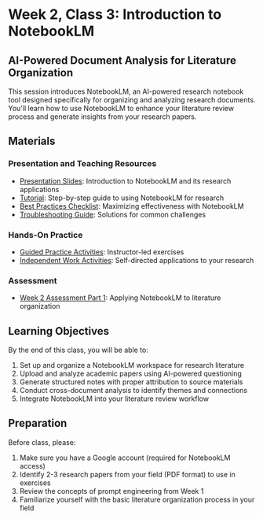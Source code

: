 # Week 2, Class 3: Introduction to NotebookLM
## AI-Powered Document Analysis for Literature Organization

This session introduces NotebookLM, an AI-powered research notebook tool designed specifically for organizing and analyzing research documents. You'll learn how to use NotebookLM to enhance your literature review process and generate insights from your research papers.

## Materials

### Presentation and Teaching Resources
- [Presentation Slides](slides.md): Introduction to NotebookLM and its research applications
- [Tutorial](tutorial.md): Step-by-step guide to using NotebookLM for research
- [Best Practices Checklist](best-practices.md): Maximizing effectiveness with NotebookLM
- [Troubleshooting Guide](troubleshooting.md): Solutions for common challenges

### Hands-On Practice
- [Guided Practice Activities](guided-practice.md): Instructor-led exercises
- [Independent Work Activities](independent-work.md): Self-directed applications to your research

### Assessment
- [Week 2 Assessment Part 1](assessment.md): Applying NotebookLM to literature organization

## Learning Objectives

By the end of this class, you will be able to:
1. Set up and organize a NotebookLM workspace for research literature
2. Upload and analyze academic papers using AI-powered questioning
3. Generate structured notes with proper attribution to source materials
4. Conduct cross-document analysis to identify themes and connections
5. Integrate NotebookLM into your literature review workflow

## Preparation

Before class, please:
1. Make sure you have a Google account (required for NotebookLM access)
2. Identify 2-3 research papers from your field (PDF format) to use in exercises
3. Review the concepts of prompt engineering from Week 1
4. Familiarize yourself with the basic literature organization process in your field